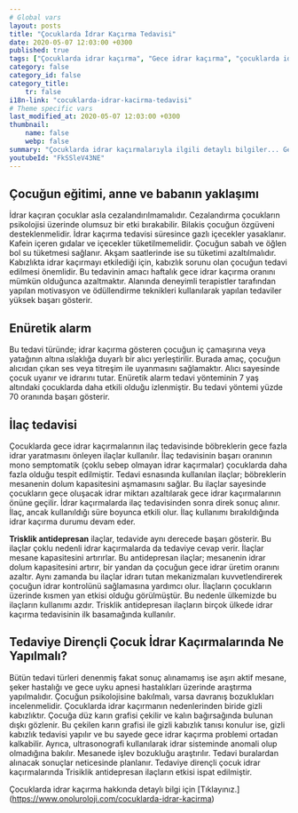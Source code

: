 ```yaml
---
# Global vars
layout: posts
title: "Çocuklarda İdrar Kaçırma Tedavisi"
date: 2020-05-07 12:03:00 +0300
published: true
tags: ["Çocuklarda idrar kaçırma", "Gece idrar kaçırma", "çocuklarda idrar kaçırma tipleri", "Gece idrar kaçırma tedavi", "Enüretik alarm", "çocuklarda idrar kaçırma ilaç", "Çocuklarda İdrar Kaçırma Teşhis", "Çocuklarda idrar kaçırma Tedavi", "Çocuklarda İdrar Kaçırma Nedir" ,  "çocuklarda idrar kaçırma çözüm", "çocuklarda idrar kaçırma ilaç tedavi"]
category: false
category_id: false
category_title:
    tr: false
i18n-link: "cocuklarda-idrar-kacirma-tedavisi"
# Theme specific vars
last_modified_at: 2020-05-07 12:03:00 +0300
thumbnail:
    name: false
    webp: false
summary: "Çocuklarda idrar kaçırmalarıyla ilgili detaylı bilgiler... Gece idrar kaçırma nedir? kaç tipi vardır? Gece idrar kaçırmaları nasıl tedavi edilir? Enüretik alarm, ilaç tedavisi...  Tedaviye dirençli idrar kaçırmalarda ne yapılır?"
youtubeId: "FkSSleV43NE"
---
```






##	Çocuğun eğitimi, anne ve babanın yaklaşımı

İdrar kaçıran çocuklar asla cezalandırılmamalıdır. Cezalandırma çocukların psikolojisi üzerinde olumsuz bir etki bırakabilir. Bilakis çocuğun özgüveni desteklenmelidir. İdrar kaçırma tedavisi süresince gazlı içecekler yasaklanır. Kafein içeren gıdalar ve içecekler tüketilmemelidir. Çocuğun sabah ve öğlen bol su tüketmesi sağlanır. Akşam saatlerinde ise su tüketimi azaltılmalıdır. Kabızlıkta idrar kaçırmayı etkilediği için, kabızlık sorunu olan çocuğun tedavi edilmesi önemlidir. Bu tedavinin amacı haftalık gece idrar kaçırma oranını mümkün olduğunca azaltmaktır. Alanında deneyimli terapistler tarafından yapılan motivasyon ve ödüllendirme teknikleri kullanılarak yapılan tedaviler yüksek başarı gösterir.

##	Enüretik alarm

Bu tedavi türünde; idrar kaçırma gösteren çocuğun iç çamaşırına veya yatağının altına ıslaklığa duyarlı bir alıcı yerleştirilir. Burada amaç, çocuğun alıcıdan çıkan ses veya titreşim ile uyanmasını sağlamaktır. Alıcı sayesinde çocuk uyanır ve idrarını tutar. Enüretik alarm tedavi yönteminin 7 yaş altındaki çocuklarda daha etkili olduğu izlenmiştir. Bu tedavi yöntemi yüzde 70 oranında başarı gösterir.

##	İlaç tedavisi

Çocuklarda gece idrar kaçırmalarının ilaç tedavisinde böbreklerin gece fazla idrar yaratmasını önleyen ilaçlar kullanılır. İlaç tedavisinin başarı oranının mono semptomatik (çoklu sebep olmayan idrar kaçırmalar) çocuklarda daha fazla olduğu tespit edilmiştir. Tedavi esnasında kullanılan ilaçlar; böbreklerin mesanenin dolum kapasitesini aşmamasını sağlar. Bu ilaçlar sayesinde çocukların gece oluşacak idrar miktarı azaltılarak gece idrar kaçırmalarının önüne geçilir. İdrar kaçırmalarda ilaç tedavisinden sonra direk sonuç alınır. İlaç, ancak kullanıldığı süre boyunca etkili olur. İlaç kullanımı bırakıldığında idrar kaçırma durumu devam eder.


**Trisklik antidepresan** ilaçlar, tedavide aynı derecede başarı gösterir. Bu ilaçlar çoklu nedenli idrar kaçırmalarda da tedaviye cevap verir. İlaçlar mesane kapasitesini artırırlar. Bu antidepresan ilaçlar; mesanenin idrar dolum kapasitesini artırır, bir yandan da çocuğun gece idrar üretim oranını azaltır. Aynı zamanda bu ilaçlar idrarı tutan mekanizmaları kuvvetlendirerek çocuğun idrar kontrolünü sağlamasına yardımcı olur.   İlaçların çocukların üzerinde kısmen yan etkisi olduğu görülmüştür. Bu nedenle ülkemizde bu ilaçların kullanımı azdır. Trisklik antidepresan ilaçların birçok ülkede idrar kaçırma tedavisinin ilk basamağında kullanılır.

## Tedaviye Dirençli Çocuk İdrar Kaçırmalarında Ne Yapılmalı?

Bütün tedavi türleri denenmiş fakat sonuç alınamamış ise aşırı aktif mesane, şeker hastalığı ve gece uyku apnesi hastalıkları üzerinde araştırma yapılmalıdır. Çocuğun psikolojisine bakılmalı, varsa davranış bozuklukları incelenmelidir. Çocuklarda idrar kaçırmanın nedenlerinden biride gizli kabızlıktır.  Çocuğa düz karın grafisi çekilir ve kalın bağırsağında bulunan dışkı gözlenir. Bu çekilen karın grafisi ile gizli kabızlık tanısı konulur ise, gizli kabızlık tedavisi yapılır ve bu sayede gece idrar kaçırma problemi ortadan kalkabilir. Ayrıca, ultrasonografi kullanılarak idrar sisteminde anomali olup olmadığına bakılır. Mesanede işlev bozukluğu araştırılır. Tedavi buralardan alınacak sonuçlar neticesinde planlanır. Tedaviye dirençli çocuk idrar kaçırmalarında Trisiklik antidepresan ilaçların etkisi ispat edilmiştir.


Çocuklarda idrar kaçırma hakkında detaylı bilgi için [Tıklayınız.] (https://www.onoluroloji.com/cocuklarda-idrar-kacirma)
